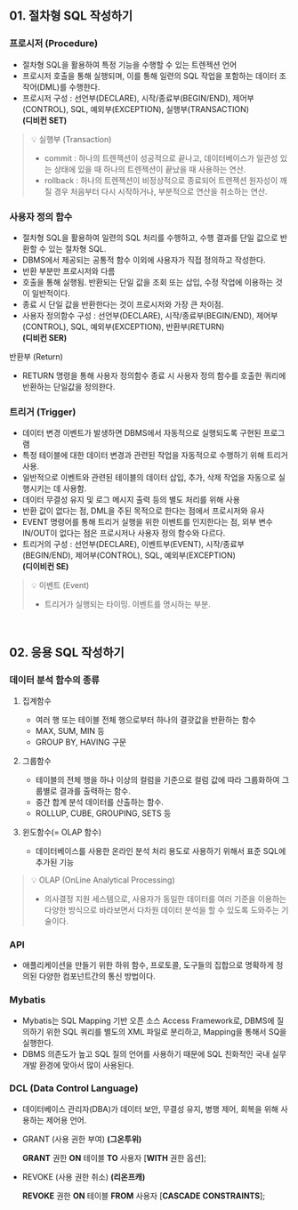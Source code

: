 ## 01. 절차형 SQL 작성하기

### 프로시저 (Procedure)

- 절차형 SQL을 활용하여 특정 기능을 수행할 수 있는 트렌젝션 언어
- 프로시저 호출을 통해 실행되며, 이를 통해 일련의 SQL 작업을 포함하는 데이터 조작어(DML)를 수행한다.
- 프로시저 구성 : 선언부(DECLARE), 시작/종료부(BEGIN/END), 제어부(CONTROL), SQL, 예외부(EXCEPTION), 실행부(TRANSACTION)   
  **(디비컨 SET)**

 > 💡 실행부 (Transaction)
 > - commit : 하나의 트렌젝션이 성공적으로 끝나고, 데이터베이스가 일관성 있는 상태에 있을 때 하나의 트렌젝션이 끝났을 때 사용하는 연산.
 > - rollback : 하나의 트렌젝션이 비정상적으로 종료되어 트렌젝션 원자성이 깨질 경우 처음부터 다시 시작하거나, 부분적으로 연산을 취소하는 연산.

### 사용자 정의 함수

- 절차형 SQL을 활용하여 일련의 SQL 처리를 수행하고, 수행 결과를 단일 값으로 반환할 수 있는 절차형 SQL.
- DBMS에서 제공되는 공통적 함수 이외에 사용자가 직접 정의하고 작성한다.
- 반환 부분만 프로시저와 다름
- 호출을 통해 실행됨. 반환되는 단일 값을 조회 또는 삽입, 수정 작업에 이용하는 것이 일반적이다.
- 종료 시 단일 값을 반환한다는 것이 프로시저와 가장 큰 차이점.
- 사용자 정의함수 구성 : 선언부(DECLARE), 시작/종료부(BEGIN/END), 제어부(CONTROL), SQL, 예외부(EXCEPTION), 반환부(RETURN)   
  **(디비컨 SER)**

반환부 (Return)
- RETURN 명령을 통해 사용자 정의함수 종료 시 사용자 정의 함수를 호출한 쿼리에 반환하는 단일값을 정의한다.

### 트리거 (Trigger)

- 데이터 변경 이벤트가 발생하면 DBMS에서 자동적으로 실행되도록 구현된 프로그램
- 특정 테이블에 대한 데이터 변경과 관련된 작업을 자동적으로 수행하기 위해 트리거 사용.
- 일반적으로 이벤트와 관련된 테이블의 데이터 삽입, 추가, 삭제 작업을 자동으로 실행시키는 데 사용함.
- 데이터 무결성 유지 및 로그 메시지 출력 등의 별도 처리를 위해 사용
- 반환 값이 없다는 점, DML을 주된 목적으로 한다는 점에서 프로시저와 유사
- EVENT 명령어를 통해 트리거 실행을 위한 이벤트를 인지한다는 점, 외부 변수 IN/OUT이 없다는 점은 프로시저나 사용자 정의 함수와 다르다.
- 트리거의 구성 : 선언부(DECLARE), 이벤트부(EVENT), 시작/종료부(BEGIN/END), 제어부(CONTROL), SQL, 예외부(EXCEPTION)   
  **(디이비컨 SE)**
   

 > 💡 이벤트 (Event)
 > - 트리거가 실행되는 타이밍. 이벤트를 명시하는 부분.


<br>


## 02. 응용 SQL 작성하기

### 데이터 분석 함수의 종류

1. 집계함수
    - 여러 행 또는 테이블 전체 행으로부터 하나의 결괏값을 반환하는 함수
    - MAX, SUM, MIN 등
    - GROUP BY, HAVING 구문

2. 그룹함수
    - 테이블의 전체 행을 하나 이상의 컬럼을 기준으로 컬럼 값에 따라 그룹화하여 그룹별로 결과를 출력하는 함수.
    - 중간 합계 분석 데이터를 산출하는 함수.
    - ROLLUP, CUBE, GROUPING, SETS 등

3. 윈도함수(= OLAP 함수)
    - 데이터베이스를 사용한 온라인 분석 처리 용도로 사용하기 위해서 표준 SQL에 추가된 기능
   

 > 💡 OLAP (OnLine Analytical Processing)
 > - 의사결정 지원 세스템으로, 사용자가 동일한 데이터를 여러 기준을 이용하는 다양한 방식으로 바라보면서 다차원 데이터 분석을 할 수 있도록 도와주는 기술이다.

### API

- 애플리케이션을 만들기 위한 하위 함수, 프로토콜, 도구들의 집합으로 명확하게 정의된 다양한 컴포넌트간의 통신 방법이다.

### Mybatis

- Mybatis는 SQL Mapping 기반 오픈 소스 Access Framework로, DBMS에 질의하기 위한 SQL 쿼리를 별도의 XML 파일로 분리하고, Mapping을 통해서 SQ을 실행한다.
- DBMS 의존도가 높고 SQL 질의 언어를 사용하기 때문에 SQL 친화적인 국내 실무 개발 환경에 맞아서 많이 사용된다.

### DCL (Data Control Language)

- 데이터베이스 관리자(DBA)가 데이터 보안, 무결성 유지, 병행 제어, 회복을 위해 사용하는 제어용 언어.
- GRANT (사용 권한 부여) **(그온투위)**

  **GRANT** 권한 **ON** 테이블 **TO** 사용자  [**WITH** 권한 옵션];

- REVOKE (사용 권한 취소) **(리온프캐)**

  **REVOKE** 권한 **ON** 테이블 **FROM** 사용자 [**CASCADE** **CONSTRAINTS**];